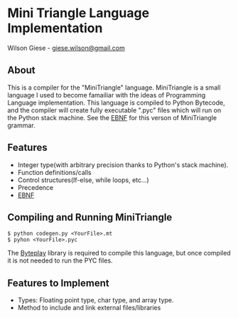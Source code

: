 Mini Triangle Language Implementation
==================================
Wilson Giese - giese.wilson@gmail.com

About
-----

This is a compiler for the "MiniTriangle" language. MiniTriangle is a small language I used to become famailiar with the ideas of Programming Language implementation. This language is compiled to Python Bytecode, and the compiler will create fully executable ".pyc" files which will run on the Python stack machine. See the [EBNF](https://github.com/WilsonGiese/MiniTriangleLanguageImplementation/blob/master/EBNF) for this verson of MiniTriangle grammar. 


Features
--------
- Integer type(with arbitrary precision thanks to Python's stack machine). 
- Function definitions/calls
- Control structures(If-else, while loops, etc...)
- Precedence
- [EBNF](https://github.com/WilsonGiese/MiniTriangleLanguageImplementation/blob/master/EBNF)


Compiling and Running MiniTriangle
----------------------------------
    $ python codegen.py <YourFile>.mt
    $ pyhon <YourFile>.pyc
    
The [Byteplay](https://code.google.com/p/byteplay/) library is required to compile this language, but once compiled it is not needed to run the PYC files. 


Features to Implement
---------------------
- Types: Floating point type, char type, and array type. 
- Method to include and link external files/libraries
